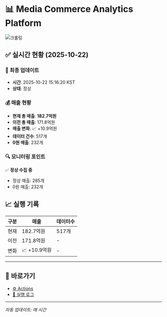 # 📊 Media Commerce Analytics Platform

![크롤링](https://img.shields.io/badge/크롤링-정상-green)

## ✅ 실시간 현황 (2025-10-22)

### 📍 최종 업데이트
- **시간**: 2025-10-22 15:16:20 KST
- **상태**: 정상

### 💰 매출 현황
- **현재 총 매출**: **182.7억원**
- **이전 총 매출**: 171.8억원
- **매출 변화**: 📈 +10.9억원
- **데이터 건수**: 517개
- **0원 매출**: 232개

### 🔍 모니터링 포인트

✅ **정상 수집 중**
- 정상 매출: 285개
- 0원 매출: 232개


## 📈 실행 기록

| 구분 | 매출 | 데이터수 |
|------|------|----------|
| 현재 | 182.7억원 | 517개 |
| 이전 | 171.8억원 | - |
| 변화 | 📈 +10.9억원 | - |

---

## 🔗 바로가기

- [⚙️ Actions](../../actions)
- [📝 실행 로그](../../actions/workflows/daily_scraping.yml)

---

*자동 업데이트: 매 시간*
